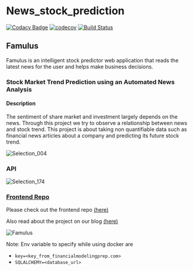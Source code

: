 # News_stock_prediction
[![Codacy Badge](https://api.codacy.com/project/badge/Grade/8a54e1c4e50641f7924a1b6d10e16cab)](https://app.codacy.com/gh/vedangj044/News_stock_prediction?utm_source=github.com&utm_medium=referral&utm_content=vedangj044/News_stock_prediction&utm_campaign=Badge_Grade)
[![codecov](https://codecov.io/gh/vedangj044/News_stock_prediction/branch/master/graph/badge.svg)](https://codecov.io/gh/vedangj044/News_stock_prediction)
[![Build Status](https://travis-ci.com/vedangj044/News_stock_prediction.svg?branch=master)](https://travis-ci.com/vedangj044/News_stock_prediction)

## Famulus

Famulus is an intelligent stock predictor web application that reads the latest news for the user and helps make business decisions.

### Stock Market Trend Prediction using an Automated News Analysis

#### Description
The sentiment of share market and investment largely depends on the news. Through this project we try to observe a  relationship between news and stock trend. This project is about taking non quantifiable data such as financial news articles about a company and predicting its future stock trend.
<br/>

![Selection_004](https://user-images.githubusercontent.com/43697446/74592475-d6828700-5047-11ea-8a35-8978980edd6e.png)

### API
![Selection_174](https://user-images.githubusercontent.com/43697446/99871742-f5c7c980-2c02-11eb-9912-32f64927542f.png)

### [Frontend Repo](https://github.com/vedangj044/News_stock_font_end)
Please check out the frontend repo [(here)](https://github.com/vedangj044/News_stock_font_end)

Also read about the project on our blog [(here)](https://vedangj044.github.io/blog/famulus/)

![Famulus](https://user-images.githubusercontent.com/43697446/99801280-c611b680-2b5b-11eb-880a-67da7cd697ee.jpg)

Note:
Env variable to specify while using docker are

-  `key=<key_from_financialmodelingprep.com>`
-  `SQLALCHEMY=<database_url>`
